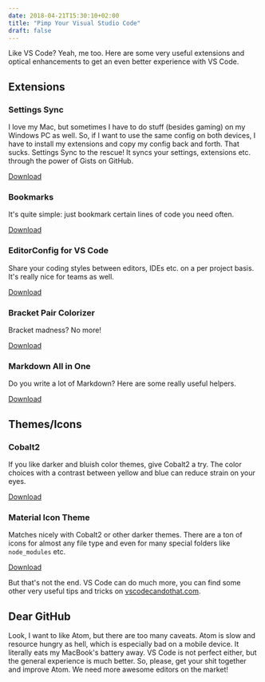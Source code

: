 ```yaml
---
date: 2018-04-21T15:30:10+02:00
title: "Pimp Your Visual Studio Code"
draft: false
---
```


Like VS Code? Yeah, me too. Here are some very useful extensions and optical enhancements to get an even better experience with VS Code.

## Extensions

### Settings Sync

I love my Mac, but sometimes I have to do stuff (besides gaming) on my Windows PC as well. So, if I want to use the same config on both devices, I have to install my extensions and copy my config back and forth. That sucks. Settings Sync to the rescue! It syncs your settings, extensions etc. through the power of Gists on GitHub.

[Download](https://marketplace.visualstudio.com/items?itemName=Shan.code-settings-sync)

### Bookmarks

It's quite simple: just bookmark certain lines of code you need often.

[Download](https://marketplace.visualstudio.com/items?itemName=alefragnani.Bookmarks)

### EditorConfig for VS Code

Share your coding styles between editors, IDEs etc. on a per project basis. It's really nice for teams as well.

[Download](https://marketplace.visualstudio.com/items?itemName=EditorConfig.EditorConfig)

### Bracket Pair Colorizer

Bracket madness? No more!

[Download](https://marketplace.visualstudio.com/items?itemName=CoenraadS.bracket-pair-colorizer)

### Markdown All in One

Do you write a lot of Markdown? Here are some really useful helpers.

[Download](https://marketplace.visualstudio.com/items?itemName=yzhang.markdown-all-in-one)

## Themes/Icons

### Cobalt2

If you like darker and bluish color themes, give Cobalt2 a try. The color choices with a contrast between yellow and blue can reduce strain on your eyes.

[Download](https://marketplace.visualstudio.com/items?itemName=wesbos.theme-cobalt2)

### Material Icon Theme

Matches nicely with Cobalt2 or other darker themes. There are a ton of icons for almost any file type and even for many special folders like `node_modules` etc.

[Download](https://marketplace.visualstudio.com/items?itemName=PKief.material-icon-theme)

But that's not the end. VS Code can do much more, you can find some other very useful tips and tricks on [vscodecandothat.com](https://vscodecandothat.com/).

## Dear GitHub

Look, I want to like Atom, but there are too many caveats. Atom is slow and resource hungry as hell, which is especially bad on a mobile device. It literally eats my MacBook's battery away. VS Code is not perfect either, but the general experience is much better. So, please, get your shit together and improve Atom. We need more awesome editors on the market!
